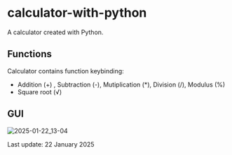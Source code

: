 # calculator-with-python

A calculator created with Python.

## Functions
Calculator contains function keybinding:
- Addition (+) , Subtraction (-), Mutiplication (*), Division (/), Modulus (%)
- Square root (√)

## GUI
![2025-01-22_13-04](https://github.com/user-attachments/assets/a344eb56-8da9-4f62-8fbd-5b65f2150c37)

Last update: 22 January 2025
